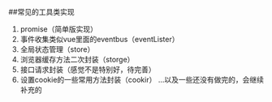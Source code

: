 ##常见的工具类实现
1. promise（简单版实现）
2. 事件收集类似vue里面的eventbus（eventLister）
3. 全局状态管理（store）
4. 浏览器缓存方法二次封装（storge）
5. 接口请求封装（感觉不是特别好，待完善）
6. 设置cookie的一些常用方法封装（cookir）
...以及一些还没有做完的，会继续补充的